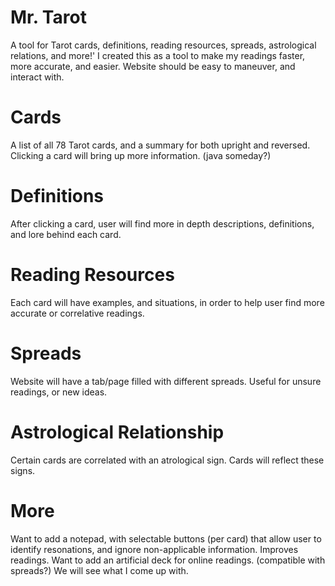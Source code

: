 # Mr. Tarot 

A tool for Tarot cards, definitions, reading resources, spreads, astrological relations, and more!'
I created this as a tool to make my readings faster, more accurate, and easier. Website should be easy to maneuver, and interact with.

# Cards
A list of all 78 Tarot cards, and a summary for both upright and reversed. Clicking a card will bring up more information. (java someday?)

# Definitions 
After clicking a card, user will find more in depth descriptions, definitions, and lore behind each card.

# Reading Resources
Each card will have examples, and situations, in order to help user find more accurate or correlative readings.

# Spreads
Website will have a tab/page filled with different spreads. Useful for unsure readings, or new ideas.

# Astrological Relationship
Certain cards are correlated with an atrological sign. Cards will reflect these signs.

# More 
Want to add a notepad, with selectable buttons (per card) that allow user to identify resonations, and ignore non-applicable information. Improves readings.
Want to add an artificial deck for online readings. (compatible with spreads?)
We will see what I come up with.

